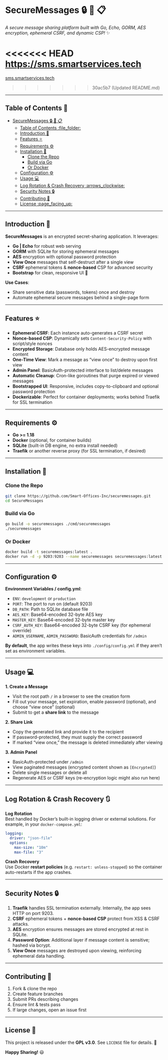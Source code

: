 # SecureMessages :lock: :rocket: :clipboard:

_A secure message sharing platform built with Go, Echo, GORM, AES encryption, ephemeral CSRF, and dynamic CSP!_ :sparkles:

<<<<<<< HEAD
https://sms.smartservices.tech
=======
[sms.smartservices.tech](https://sms.smartservices.tech)

>>>>>>> 30ac5b7 (Updated README.md)
---

## Table of Contents  :file_folder:
- [SecureMessages :lock: :rocket: :clipboard:](#securemessages-lock-rocket-clipboard)
  - [Table of Contents  :file\_folder:](#table-of-contents--file_folder)
  - [Introduction :wave:](#introduction-wave)
  - [Features :star:](#features-star)
  - [Requirements :gear:](#requirements-gear)
  - [Installation :wrench:](#installation-wrench)
    - [Clone the Repo](#clone-the-repo)
    - [Build via Go](#build-via-go)
    - [Or Docker](#or-docker)
  - [Configuration :gear:](#configuration-gear)
  - [Usage :computer:](#usage-computer)
  - [Log Rotation \& Crash Recovery :arrows\_clockwise:](#log-rotation--crash-recovery-arrows_clockwise)
  - [Security Notes :lock:](#security-notes-lock)
  - [Contributing :handshake:](#contributing-handshake)
  - [License :page\_facing\_up:](#license-page_facing_up)

---

## Introduction :wave:

**SecureMessages** is an encrypted secret-sharing application. It leverages:
- **Go | Echo** for robust web serving
- **GORM** with SQLite for storing ephemeral messages
- **AES** encryption with optional password protection
- **View Once** messages that self-destruct after a single view
- **CSRF** ephemeral tokens & **nonce-based** CSP for advanced security
- **Bootstrap** for clean, responsive UI :sparkling_heart:

**Use Cases**:
- Share sensitive data (passwords, tokens) once and destroy
- Automate ephemeral secure messages behind a single-page form

---

## Features :star:

- **Ephemeral CSRF**: Each instance auto-generates a CSRF secret
- **Nonce-based CSP**: Dynamically sets `Content-Security-Policy` with script/style nonces
- **Encrypted Storage**: Database only holds AES-encrypted message content
- **One-Time View**: Mark a message as “view once” to destroy upon first view
- **Admin Panel**: BasicAuth-protected interface to list/delete messages
- **Automatic Cleanup**: Cron-like goroutines that purge expired or viewed messages
- **Bootstrapped UI**: Responsive, includes copy-to-clipboard and optional password protection
- **Dockerizable**: Perfect for container deployments; works behind Traefik for SSL termination

---

## Requirements :gear:

- **Go >= 1.18**  
- **Docker** (optional, for container builds)
- **SQLite** (built-in DB engine, no extra install needed)
- **Traefik** or another reverse proxy (for SSL termination, if desired)

---

## Installation :wrench:

### Clone the Repo
```bash
git clone https://github.com/Smart-Offices-Inc/securemessages.git
cd SecureMessages
```

### Build via Go
```bash
go build -o securemessages ./cmd/securemessages
./securemessages
```

### Or Docker
```bash
docker build -t securemessages:latest .
docker run -d -p 9203:9203 --name securemessages securemessages:latest
```

---

## Configuration :gear:

**Environment Variables / config.yml**:
- `ENV`: `development` or `production`
- `PORT`: The port to run on (default 9203)
- `DB_PATH`: Path to SQLite database file
- `AES_KEY`: Base64-encoded 32-byte AES key
- `MASTER_KEY`: Base64-encoded 32-byte master key
- `CSRF_AUTH_KEY`: Base64-encoded 32-byte CSRF key (for ephemeral override)
- `ADMIN_USERNAME`, `ADMIN_PASSWORD`: BasicAuth credentials for `/admin`

**By default**, the app writes these keys into `./config/config.yml` if they aren’t set as environment variables.

---

## Usage :computer:

**1. Create a Message**  
   - Visit the root path `/` in a browser to see the creation form
   - Fill out your message, set expiration, enable password (optional), and choose “view once” (optional)
   - Submit to get a **share link** to the message

**2. Share Link**  
   - Copy the generated link and provide it to the recipient
   - If password-protected, they must supply the correct password
   - If marked “view once,” the message is deleted immediately after viewing

**3. Admin Panel**  
   - BasicAuth-protected under `/admin`
   - View paginated messages (encrypted content shown as `[Encrypted]`)
   - Delete single messages or delete all
   - Regenerate AES or CSRF keys (re-encryption logic might also run here)

---

## Log Rotation & Crash Recovery :arrows_clockwise:

**Log Rotation**  
Best handled by Docker’s built-in logging driver or external solutions. For example, in your `docker-compose.yml`:
```yaml
logging:
  driver: "json-file"
  options:
    max-size: "10m"
    max-file: "3"
```

**Crash Recovery**  
Use Docker **restart policies** (e.g. `restart: unless-stopped`) so the container auto-restarts if the app crashes.

---

## Security Notes :lock:

1. **Traefik** handles SSL termination externally. Internally, the app sees HTTP on port 9203.  
2. **CSRF** ephemeral tokens + **nonce-based CSP** protect from XSS & CSRF attacks.  
3. **AES** encryption ensures messages are stored encrypted at rest in SQLite.  
4. **Password Option**: Additional layer if message content is sensitive; hashed via bcrypt.  
5. **View Once** messages are destroyed upon viewing, reinforcing ephemeral data handling.

---

## Contributing :handshake:

1. Fork & clone the repo  
2. Create feature branches  
3. Submit PRs describing changes  
4. Ensure lint & tests pass  
5. If large changes, open an issue first

---

## License :page_facing_up:

This project is released under the **GPL v3.0**. See `LICENSE` file for details. :sparkling_heart:

**Happy Sharing!** :smiley:
